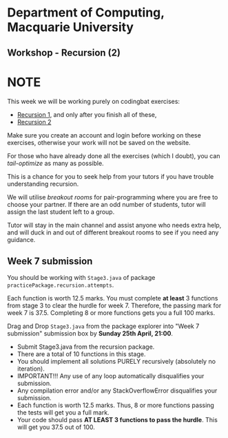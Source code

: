 # Department of Computing, Macquarie University

## Workshop - Recursion (2)

# NOTE

This week we will be working purely on codingbat exercises:

- [Recursion 1](https://codingbat.com/java/Recursion-1), and only after you finish all of these,
- [Recursion 2](https://codingbat.com/java/Recursion-2)

Make sure you create an account and login before working on these exercises, otherwise your work will not be saved on the website.

For those who have already done all the exercises (which I doubt), you can *tail-optimize* as many as possible.

This is a chance for you to seek help from your tutors if you have trouble understanding recursion.

We will utilise *breakout rooms* for pair-programming where you are free to choose your partner. If there are an odd number of students, tutor will assign the last student left to a group.

Tutor will stay in the main channel and assist anyone who needs extra help, and will duck in and out of different breakout rooms to see if you need any guidance.

## Week 7 submission

You should be working with `Stage3.java` of package `practicePackage.recursion.attempts`. 

Each function is worth 12.5 marks. You must complete **at least** 3 functions from stage 3 to clear the hurdle for week 7.
Therefore, the passing mark for week 7 is 37.5. Completing 8 or more functions gets you a full 100 marks.

Drag and Drop `Stage3.java` from the package explorer into "Week 7 submission" submission box by **Sunday 25th April, 21:00**.

- Submit Stage3.java from the recursion package.
- There are a total of 10 functions in this stage. 
- You should implement all solutions PURELY recursively (absolutely no iteration). 
- IMPORTANT!!! Any use of any loop automatically disqualifies your submission.
- Any compilation error and/or any StackOverflowError disqualifies your submission.
- Each function is worth 12.5 marks. Thus, 8 or more functions passing the tests will get you a full mark.
- Your code should pass **AT LEAST 3 functions to pass the hurdle**. This will get you 37.5 out of 100.

<!--Compile all your codingbat solutions into one file, say, `RecursionCodingBat.java` and upload to [Week 7 submission](https://ilearn.mq.edu.au/mod/assign/view.php?id=6013521).

Template is below:

```java
public class RecursionCodingBat {
	//first example
	public int factorial(int n) {
  		if(n<=1) {
  			return 1;
  		}
  		return n * factorial(n-1);
	}
	
	//second example - tail optimized + proxy
	public int sumDigits(int n) { //proxy method
  		return sumDigitsTailOptimized(n, 0);
	}

	//tail optimized version
	public int sumDigitsTailOptimized(int n, int answer) {
		if(n==0) {
			return answer;
		}
		return sumDigitsTailOptimized(n/10, answer + n%10);
	}
}
```
-->
